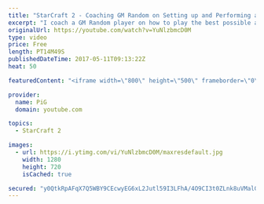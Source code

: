 ```yaml
---
title: "StarCraft 2 - Coaching GM Random on Setting up and Performing at LAN"
excerpt: "I coach a GM Random player on how to play the best possible at a LAN including getting his settings and hotkeys right and then -- Watch live at https://www.twitch.tv/x5_pig"
originalUrl: https://youtube.com/watch?v=YuNlzbmcD0M
type: video
price: Free
length: PT14M49S
publishedDateTime: 2017-05-11T09:13:22Z
heat: 50

featuredContent: "<iframe width=\"800\" height=\"500\" frameborder=\"0\" src=\"https://www.youtube.com/embed/YuNlzbmcD0M\" allow=\"accelerometer; autoplay; encrypted-media; gyroscope; picture-in-picture\" allowfullscreen></iframe>"

provider:
  name: PiG
  domain: youtube.com

topics:
  - StarCraft 2

images:
  - url: https://i.ytimg.com/vi/YuNlzbmcD0M/maxresdefault.jpg
    width: 1280
    height: 720
    isCached: true

secured: "y0QtkRpAFqX7Q5WBY9CEcwyEG6xL2Jutl59I3LFhA/4O9CI3t0ZLnk8uVMalG2Gdh+qBYdDa8lvQGjnG0EKb1vIBIqhGyFWaoTFXzWvJKnx8WZC0yMIJDK21FUMzJQhYZUOuDXNSj/f/WrQuxZQy5IvX+YQliSzNdH/+xHkkaCmmOFokHhnd5c6TtjFU0VhG7nRDvZKptIBrgFsgDDDNOf3XrP0plyxZ+Rq3YaXGYvr8rDaaRlVr23EN4mlUgcfUDUN8+OInnXffVGISV3fiL7kJb5OHqEUOq4VJcmM846Ku4XhHzWAzlC7m0NZzSlFgEl7pnYD2qj3ds9aM0qN07C0hrEoyEG7Q/jFUgr54E709mCa74l6SVNULQjmf2jVpioZKTs7H4J8KR/0G5vpPTcoBuAlja4MeqdB9Hzug2zs=;RJC9Up1v82MHm6upltQAXg=="
---
```


